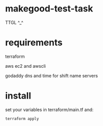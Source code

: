 # makegood-test-task

TTGL ^_^

# requirements

terraform

aws ec2 and awscli

godaddy dns and time for shift name servers

# install

set your variables in terraform/main.tf and:

```
terraform apply
```

